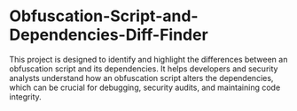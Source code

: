 # Obfuscation-Script-and-Dependencies-Diff-Finder
This project is designed to identify and highlight the differences between an obfuscation script and its dependencies. It helps developers and security analysts understand how an obfuscation script alters the dependencies, which can be crucial for debugging, security audits, and maintaining code integrity.

